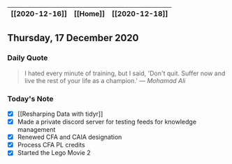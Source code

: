 | [[2020-12-16]] | [[Home]] | [[2020-12-18]] |
| :-: | :-: | :-: |

## Thursday, 17 December 2020

### Daily Quote
> I hated every minute of training, but I said, 'Don't quit. Suffer now and live the rest of your life as a champion.'
> &mdash; <cite>Mohamad Ali</cite>

### Today's Note

- [x] [[Resharping Data with tidyr]]
- [x] Made a private discord server for testing feeds for knowledge management
- [x] Renewed CFA and CAIA designation
- [x] Process CFA PL credits
- [x] Started the Lego Movie 2
